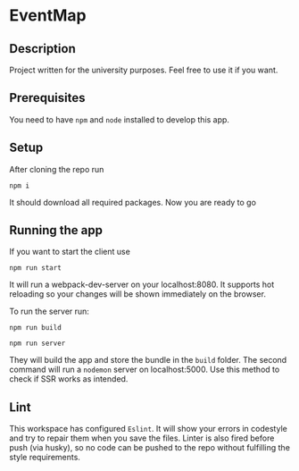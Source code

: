 # EventMap

## Description

Project written for the university purposes. Feel free to use it if you want.

## Prerequisites

You need to have `npm` and `node` installed to develop this app.

## Setup

After cloning the repo run 

```npm i```

It should download all required packages. Now you are ready to go

## Running the app

If you want to start the client use

```npm run start```

It will run a webpack-dev-server on your localhost:8080. It supports hot reloading so your changes will be shown immediately on the browser.

To run the server run:

```npm run build```

```npm run server```

They will build the app and store the bundle in the `build` folder. The second command will run a `nodemon` server on localhost:5000. Use this method to check if SSR works as intended.

## Lint

This workspace has configured `Eslint`. It will show your errors in codestyle and try to repair them when you save the files. Linter is also fired before push (via husky), so no code can be pushed to the repo without fulfilling the style requirements.

